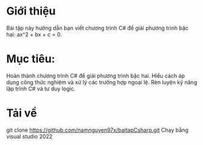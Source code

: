 # Giới thiệu 
Bài tập này hướng dẫn bạn viết chương trình C# để giải phương trình bậc hai: ax^2 + bx + c = 0.
# Mục tiêu:
Hoàn thành chương trình C# để giải phương trình bậc hai.
Hiểu cách áp dụng công thức nghiệm và xử lý các trường hợp ngoại lệ.
Rèn luyện kỹ năng lập trình C# và tư duy logic.
# Tải về
git clone https://github.com/namnguyen97x/baitapCsharp.git
Chạy bằng visual studio 2022

